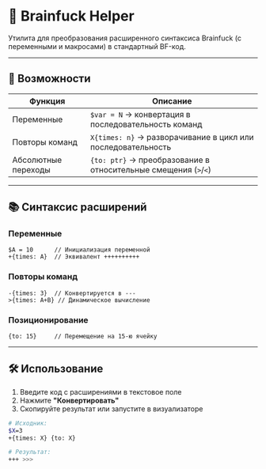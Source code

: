 # 🧠 Brainfuck Helper

Утилита для преобразования расширенного синтаксиса Brainfuck (с переменными и макросами) в стандартный BF-код.

---

## 🚀 Возможности

| Функция                        | Описание                                                                                           |
| ------------------------------------- | ---------------------------------------------------------------------------------------------------------- |
| Переменные                  | `$var = N` → конвертация в последовательность команд                |
| Повторы команд           | `X{times: n}` → разворачивание в цикл или последовательность    |
| Абсолютные переходы | `{to: ptr}` → преобразование в относительные смещения (`>`/`<`) |

---

## 📚 Синтаксис расширений

### Переменные

```brainfuck
$A = 10      // Инициализация переменной
+{times: A}  // Эквивалент ++++++++++
```

### Повторы команд

```brainfuck
-{times: 3}  // Конвертируется в ---
>{times: A+B} // Динамическое вычисление
```

### Позиционирование

```brainfuck
{to: 15}     // Перемещение на 15-ю ячейку
```

---

## 🛠️ Использование

1. Введите код с расширениями в текстовое поле
2. Нажмите **"Конвертировать"**
3. Скопируйте результат или запустите в визуализаторе

```bash
# Исходник:
$X=3
+{times: X} {to: X}

# Результат:
+++ >>>
```

